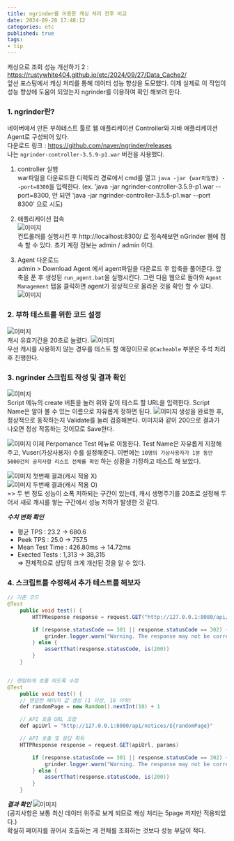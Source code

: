 ```yaml
---
title: ngrinder를 이용한 캐싱 처리 전후 비교   
date: 2024-09-28 17:48:12
categories: etc    
published: true 
tags:
- tip    
---
```


캐싱으로 조회 성능 개선하기 2 : https://rustywhite404.github.io/etc/2024/09/27/Data_Cache2/  
앞선 포스팅에서 캐싱 처리를 통해 데이터 성능 향상을 도모했다. 이제 실제로 이 작업이 성능 향상에 도움이 되었는지 ngrinder를 이용하여 확인 해보려 한다. 


### 1. ngrinder란?        
네이버에서 만든 부하테스트 툴로 웹 애플리케이션 Controller와 자바 애플리케이션 Agent로 구성되어 있다.  
다운로드 링크 : https://github.com/naver/ngrinder/releases  
나는 `ngrinder-controller-3.5.9-p1.war` 버전을 사용했다.  

1. controller 실행  
war파일을 다운로드한 디렉토리 경로에서 cmd를 열고 `java -jar {war파일명} --port=8300`을 입력한다. (ex. 'java -jar ngrinder-controller-3.5.9-p1.war --port=8300, 안 되면 'java -jar ngrinder-controller-3.5.5-p1.war --port 8300' 으로 시도)

2. 애플리케이션 접속  
![이미지](https://i.imgur.com/o4FYug2.png)  
컨트롤러를 실행시킨 후 http://localhost:8300/ 로 접속해보면 nGrinder 웹에 접속 할 수 있다. 초기 계정 정보는 admin / admin 이다.  

3. Agent 다운로드  
admin > Download Agent 에서 agent파일을 다운로드 후 압축을 풀어준다. 압축을 푼 후 생성된 `run_agent.bat`을 실행시킨다. 그런 다음 웹으로 돌아와 `Agent Management` 탭을 클릭하면 agent가 정상적으로 올라온 것을 확인 할 수 있다.  
![이미지](https://i.imgur.com/YyDrMgL.png) 


### 2. 부하 테스트를 위한 코드 설정    
![이미지](https://i.imgur.com/FH6DQwS.png)  
캐시 유효기간을 20초로 늘렸다. 
![이미지](https://i.imgur.com/LWpUwZ1.png)  
우선 캐시를 사용하지 않는 경우를 테스트 할 예정이므로 `@Cacheable` 부분은 주석 처리 후 진행한다.  

### 3. ngrinder 스크립트 작성 및 결과 확인   
![이미지](https://i.imgur.com/GXZyZIc.png)  
Script 메뉴의 create 버튼을 눌러 위와 같이 테스트 할 URL을 입력한다. Script Name은 알아 볼 수 있는 이름으로 자유롭게 정하면 된다. 
![이미지](https://i.imgur.com/EULDUpd.png) 
생성을 완료한 후, 정상적으로 동작하는지 Validate를 눌러 검증해본다. 이미지와 같이 200으로 결과가 나오면 정상 작동하는 것이므로 Save한다. 

![이미지](https://i.imgur.com/2Vqfmg8.png) 
이제 Perpomance Test 메뉴로 이동한다. Test Name은 자유롭게 지정해주고, Vuser(가상사용자) 수를 설정해준다. 이번에는 `10명의 가상사용자가 1분 동안 5000건의 공지사항 리스트 전체를 확인` 하는 상황을 가정하고 테스트 해 보았다. 

![이미지](https://i.imgur.com/nVDSN8j.png) 
첫번째 결과(캐시 적용 X)  
![이미지](https://i.imgur.com/DpaQDEg.png) 
두번째 결과(캐시 적용 O)  
=> 두 번 정도 성능이 소폭 저하되는 구간이 있는데, 캐시 생명주기를 20초로 설정해 두어서 새로 캐시를 쌓는 구간에서 성능 저하가 발생한 것 같다.   

***수치 변화 확인***  
- 평균 TPS : 23.2 → 680.6  
- Peek TPS : 25.0 → 757.5  
- Mean Test Time : 426.80ms → 14.72ms  
- Exected Tests : 1,313 → 38,315  
=> 전체적으로 상당히 크게 개선된 것을 알 수 있다.  

### 4. 스크립트를 수정해서 추가 테스트를 해보자  
```java   
// 기존 코드
@Test
	public void test() {
		HTTPResponse response = request.GET("http://127.0.0.1:8080/api/notices", params)

		if (response.statusCode == 301 || response.statusCode == 302) {
			grinder.logger.warn("Warning. The response may not be correct. The response code was {}.", response.statusCode)
		} else {
			assertThat(response.statusCode, is(200))
		}
	}


// 랜덤하게 호출 하도록 수정
@Test
	public void test() {
	// 랜덤한 페이지 값 생성 (1 이상, 10 이하)
    def randomPage = new Random().nextInt(10) + 1

    // API 호출 URL 조합
    def apiUrl = "http://127.0.0.1:8080/api/notices/${randomPage}"

    // API 호출 및 응답 획득
    HTTPResponse response = request.GET(apiUrl, params)

		if (response.statusCode == 301 || response.statusCode == 302) {
			grinder.logger.warn("Warning. The response may not be correct. The response code was {}.", response.statusCode)
		} else {
			assertThat(response.statusCode, is(200))
		}
	}
```  
***결과 확인*** 
![이미지](https://i.imgur.com/nXrtm3n.png)  
(공지사항은 보통 최신 데이터 위주로 보게 되므로 캐싱 처리는 5page 까지만 적용되었다.)  
확실히 페이지를 끊어서 호출하는 게 전체를 조회하는 것보다 성능 부담이 적다.  
